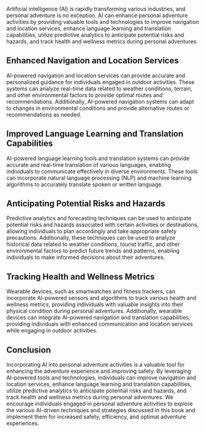 
Artificial intelligence (AI) is rapidly transforming various industries, and personal adventure is no exception. AI can enhance personal adventure activities by providing valuable tools and technologies to improve navigation and location services, enhance language learning and translation capabilities, utilize predictive analytics to anticipate potential risks and hazards, and track health and wellness metrics during personal adventures.

Enhanced Navigation and Location Services
-----------------------------------------

AI-powered navigation and location services can provide accurate and personalized guidance for individuals engaged in outdoor activities. These systems can analyze real-time data related to weather conditions, terrain, and other environmental factors to provide optimal routes and recommendations. Additionally, AI-powered navigation systems can adapt to changes in environmental conditions and provide alternative routes or recommendations as needed.

Improved Language Learning and Translation Capabilities
-------------------------------------------------------

AI-powered language learning tools and translation systems can provide accurate and real-time translation of various languages, enabling individuals to communicate effectively in diverse environments. These tools can incorporate natural language processing (NLP) and machine learning algorithms to accurately translate spoken or written language.

Anticipating Potential Risks and Hazards
----------------------------------------

Predictive analytics and forecasting techniques can be used to anticipate potential risks and hazards associated with certain activities or destinations, allowing individuals to plan accordingly and take appropriate safety precautions. Additionally, these techniques can be used to analyze historical data related to weather conditions, tourist traffic, and other environmental factors to predict future trends and patterns, enabling individuals to make informed decisions about their adventures.

Tracking Health and Wellness Metrics
------------------------------------

Wearable devices, such as smartwatches and fitness trackers, can incorporate AI-powered sensors and algorithms to track various health and wellness metrics, providing individuals with valuable insights into their physical condition during personal adventures. Additionally, wearable devices can integrate AI-powered navigation and translation capabilities, providing individuals with enhanced communication and location services while engaging in outdoor activities.

Conclusion
----------

Incorporating AI into personal adventure activities is a valuable tool for enhancing the adventure experience and improving safety. By leveraging AI-powered tools and technologies, individuals can improve navigation and location services, enhance language learning and translation capabilities, utilize predictive analytics to anticipate potential risks and hazards, and track health and wellness metrics during personal adventures. We encourage individuals engaged in personal adventure activities to explore the various AI-driven techniques and strategies discussed in this book and implement them for increased safety, efficiency, and optimal adventure experiences.
